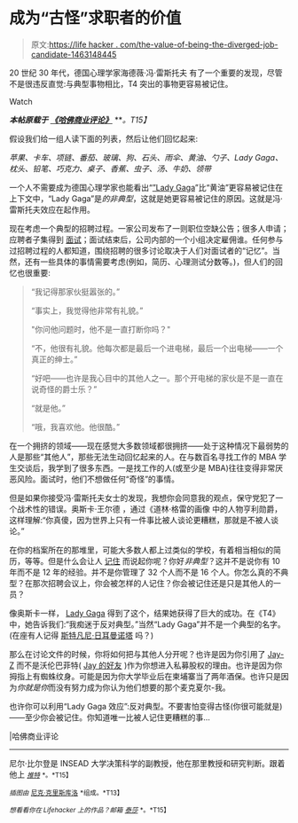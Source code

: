 # 成为“古怪”求职者的价值

> 原文:[https://life hacker . com/the-value-of-being-the-diverged-job-candidate-1463148445](https://lifehacker.com/the-value-of-being-the-weird-job-candidate-1463148445)

20 世纪 30 年代，德国心理学家海德薇·冯·雷斯托夫 有了一个重要的发现，尽管不是很违反直觉:与典型事物相比，T4 突出的事物更容易被记住。

Watch

***本帖原载于*** [***《哈佛商业评论》***](http://blogs.hbr.org/2013/11/the-value-of-being-the-weird-job-candidate/) ***。*T15】**

假设我们给一组人读下面的列表，然后让他们回忆起来:

*苹果、卡车、项链、番茄、玻璃、狗、石头、雨伞、黄油、勺子、Lady Gaga、枕头、铅笔、巧克力、桌子、香蕉、虫子、汤、牛奶、领带*

一个人不需要成为德国心理学家也能看出“[”Lady Gaga](http://www.youtube.com/watch?v=DzS0fLhL2Wc)”比“黄油”更容易被记住在上下文中，“Lady Gaga”是*的非典型*，这就是她更容易被记住的原因。这就是冯·雷斯托夫效应在起作用。

现在考虑一个典型的招聘过程。一家公司发布了一则职位空缺公告；很多人申请；应聘者子集得到 [面试](https://lifehacker.com/top-10-tips-for-acing-your-next-job-interview-5975338)；面试结束后，公司内部的一个小组决定雇佣谁。任何参与过招聘过程的人都知道，围绕招聘的很多讨论取决于人们对面试者的“记忆”。当然，还有一些具体的事情需要考虑(例如，简历、心理测试分数等。)，但人们的回忆也很重要:

> “我记得那家伙挺嚣张的。”
> 
> “事实上，我觉得他非常有礼貌。”
> 
> "你问他问题时，他不是一直打断你吗？"
> 
> “不，他很有礼貌。他每次都是最后一个进电梯，最后一个出电梯——一个真正的绅士。”
> 
> “好吧——也许是我心目中的其他人之一。那个开电梯的家伙是不是一直在说奇怪的爵士乐？”
> 
> “就是他。”
> 
> “哦，我喜欢他。他很酷。”

在一个拥挤的领域——现在感觉大多数领域都很拥挤——处于这种情况下最弱势的人是那些“其他人”，那些无法生动回忆起来的人。在与数百名寻找工作的 MBA 学生交谈后，我学到了很多东西。一是找工作的人(或至少是 MBA)往往变得非常厌恶风险。面试时，他们不想做任何“奇怪”的事情。

但是如果你接受冯·雷斯托夫女士的发现，我想你会同意我的观点，保守党犯了一个战术性的错误。奥斯卡·王尔德 ，通过《道林·格雷的画像 中的人物亨利勋爵，这样理解:“你真傻，因为世界上只有一件事比被人谈论更糟糕，那就是不被人谈论。”

在你的档案所在的那堆里，可能大多数人都上过类似的学校，有着相当相似的简历，等等。但是什么会让人 [记住](https://lifehacker.com/stand-out-from-other-job-applicants-by-bringing-more-th-5993471) 而说起你呢？你好*非典型*？这并不是说你有 10 年而不是 12 年的经验。并不是你管理了 32 个人而不是 16 个人。你怎么真的不典型？在那次招聘会议上，你会被怎样的人记住？你会被记住还是只是其他人的一员？

像奥斯卡一样， [Lady Gaga](http://en.wikipedia.org/wiki/Lady_Gaga) 得到了这个，结果她获得了巨大的成功。在《T4》中，她告诉我们:“我痴迷于反对典型。”当然“Lady Gaga”并不是一个典型的名字。(在座有人记得 [斯特凡尼·日耳曼诺塔](http://www.last.fm/music/Stefani+Germanotta+Band) 吗？)

那么在讨论文件的时候，你将如何把与其他人分开呢？也许是因为你引用了 [Jay-Z](http://en.wikipedia.org/wiki/Jay-Z) 而不是沃伦巴菲特( [Jay 的好友](http://www.youtube.com/watch?v=NizR0KXjhhM) )作为你想进入私募股权的理由。也许是因为你拇指上有蜘蛛纹身。可能是因为你大学毕业后在柬埔寨当了两年酒保。也许只是因为*你就是你*而没有努力成为你认为他们想要的那个麦克夏尔-我。

也许你可以利用“Lady Gaga 效应”:反对典型。不要害怕变得古怪(你很可能就是)——至少你会被记住。你知道唯一比被人记住更糟糕的事…

|哈佛商业评论

* * *

尼尔·比尔登是 INSEAD 大学决策科学的副教授，他在那里教授和研究判断。跟着他上 [<small>*推特*</small>](https://twitter.com/neilbearden) <small>*。*T15】</small>

<small>*插图由*</small> [<small>尼克·克里斯库洛</small>](http://roboheart.com) <small>*组成。*T13】</small>

<small>*想看看你在 Lifehacker 上的作品？邮箱*</small> [<small>*泰莎*</small>](https://mail.google.com/mail/?view=cm&fs=1&tf=1&to=tessa@lifehacker.com) <small>*。*T15】</small>